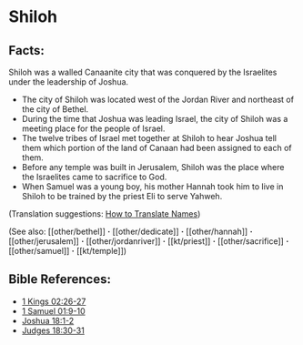 # Shiloh #

## Facts: ## 

Shiloh was a walled Canaanite city that was conquered by the Israelites under the leadership of Joshua.

* The city of Shiloh was located west of the Jordan River and northeast of the city of Bethel.
* During the time that Joshua was leading Israel, the city of Shiloh was a meeting place for the people of Israel.
* The twelve tribes of Israel met together at Shiloh to hear Joshua tell them which portion of the land of Canaan had been assigned to each of them.
* Before any temple was built in Jerusalem, Shiloh was the place where the Israelites came to sacrifice to God.
* When Samuel was a young boy, his mother Hannah took him to live in Shiloh to be trained by the priest Eli to serve Yahweh.

(Translation suggestions: [How to Translate Names](en/ta-vol1/translate/man/translate-names))

(See also: [[other/bethel]] **·** [[other/dedicate]] **·** [[other/hannah]] **·** [[other/jerusalem]] **·** [[other/jordanriver]] **·** [[kt/priest]] **·** [[other/sacrifice]] **·** [[other/samuel]] **·** [[kt/temple]])

## Bible References: ##

* [1 Kings 02:26-27](en/tn/1ki/help/02/26)
* [1 Samuel 01:9-10](en/tn/1sa/help/01/09)
* [Joshua 18:1-2](en/tn/jos/help/18/01)
* [Judges 18:30-31](en/tn/jdg/help/18/30)